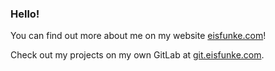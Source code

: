 ### Hello!

You can find out more about me on my website [eisfunke.com](https://www.eisfunke.com)!

Check out my projects on my own GitLab at [git.eisfunke.com](https://git.eisfunke.com).
